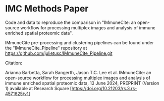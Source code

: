 # IMC Methods Paper

Code and data to reproduce the comparison in "IMmuneCite: an open-source workflow for processing multiplex images and analysis of immune enriched spatial proteomic data".

IMmuneCite pre-processing and clustering pipelines can be found under the "IMmuneCite_Pipeline" repository at https://github.com/julietusc/IMmuneCite_Pipeline.git


Citation:

Arianna Barbetta, Sarah Bangerth, Jason T.C. Lee et al. IMmuneCite: an open-source workflow for processing multiplex images and analysis of immune enriched spatial proteomic data, 13 June 2024, PREPRINT (Version 1) available at Research Square [https://doi.org/10.21203/rs.3.rs-4571625/v1]
